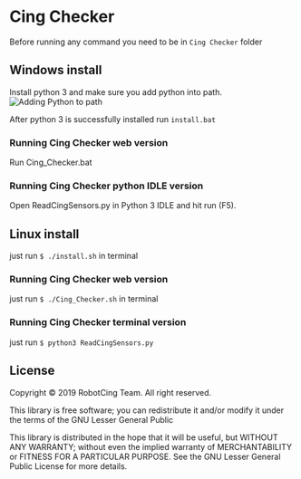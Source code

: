 # Cing Checker
Before running any command you need to be in `Cing Checker` folder 

## Windows install
Install python 3 and make sure you add python into path. ![Adding Python to path](https://datatofish.com/wp-content/uploads/2018/10/0001_add_Python_to_Path.png)

After python 3 is successfully installed run `install.bat`

### Running Cing Checker web version
Run Cing_Checker.bat

### Running Cing Checker python IDLE version
Open ReadCingSensors.py in Python 3 IDLE and hit run (F5).

## Linux install
just run `$ ./install.sh` in terminal
### Running Cing Checker web version

just run `$ ./Cing_Checker.sh` in terminal


### Running Cing Checker terminal version
just run `$ python3 ReadCingSensors.py`

## License 

Copyright © 2019 RobotCing Team. All right reserved.

This library is free software; you can redistribute it and/or
modify it under the terms of the GNU Lesser General Public

This library is distributed in the hope that it will be useful,
but WITHOUT ANY WARRANTY; without even the implied warranty of
MERCHANTABILITY or FITNESS FOR A PARTICULAR PURPOSE. See the GNU
Lesser General Public License for more details.
